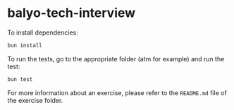 # balyo-tech-interview

To install dependencies:

```bash
bun install
```

To run the tests, go to the appropriate folder (atm for example) and run the test:

```bash
bun test
```

For more information about an exercise, please refer to the `README.md` file of the exercise folder.